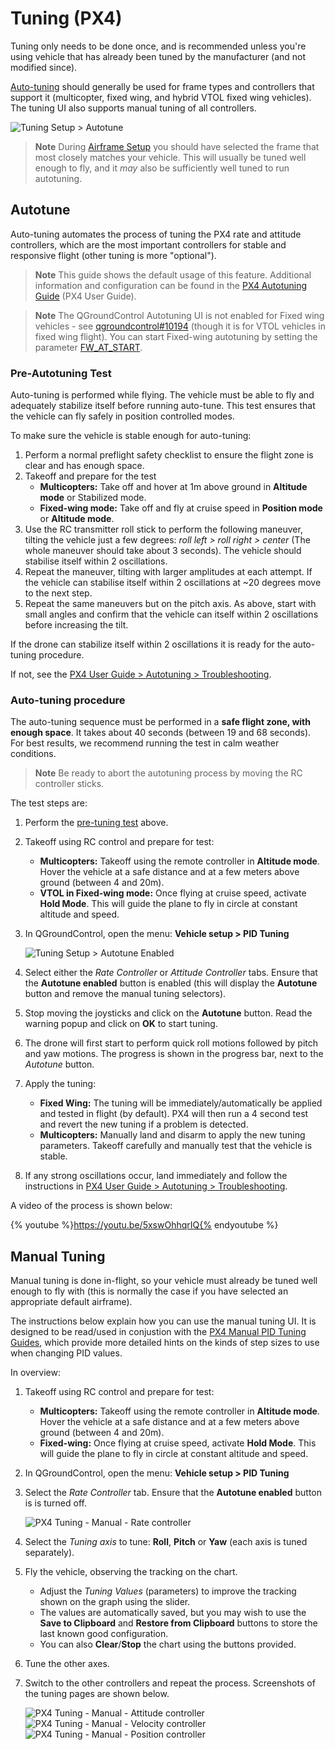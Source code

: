 # Tuning (PX4)

Tuning only needs to be done once, and is recommended unless you're using vehicle that has already been tuned by the manufacturer (and not modified since).

[Auto-tuning](#autotune) should generally be used for frame types and controllers that support it (multicopter, fixed wing, and hybrid VTOL fixed wing vehicles). The tuning UI also supports manual tuning of all controllers.

![Tuning Setup > Autotune](../../assets/setup/tuning/px4_autotune_hero.png)

> **Note** During [Airframe Setup](../config/airframe.md) you should have selected the frame that most closely matches your vehicle. This will usually be tuned well enough to fly, and it *may* also be sufficiently well tuned to run autotuning.

## Autotune

Auto-tuning automates the process of tuning the PX4 rate and attitude controllers, which are the most important controllers for stable and responsive flight (other tuning is more "optional").

> **Note** This guide shows the default usage of this feature. Additional information and configuration can be found in the [PX4 Autotuning Guide](http://docs.px4.io/master/en/config/autotune.html) (PX4 User Guide).

<span></span>

> **Note** The QGroundControl Autotuning UI is not enabled for Fixed wing vehicles - see [qgroundcontrol#10194](https://github.com/mavlink/qgroundcontrol/issues/10194) (though it is for VTOL vehicles in fixed wing flight). You can start Fixed-wing autotuning by setting the parameter [FW_AT_START](../advanced_config/parameter_reference.md#FW_AT_START).

### Pre-Autotuning Test

Auto-tuning is performed while flying. The vehicle must be able to fly and adequately stabilize itself before running auto-tune. This test ensures that the vehicle can fly safely in position controlled modes.

To make sure the vehicle is stable enough for auto-tuning:

1. Perform a normal preflight safety checklist to ensure the flight zone is clear and has enough space.
2. Takeoff and prepare for the test 
    - **Multicopters:** Take off and hover at 1m above ground in **Altitude mode** or Stabilized mode.
    - **Fixed-wing mode:** Take off and fly at cruise speed in **Position mode** or **Altitude mode**.
3. Use the RC transmitter roll stick to perform the following maneuver, tilting the vehicle just a few degrees: *roll left > roll right > center* (The whole maneuver should take about 3 seconds). The vehicle should stabilise itself within 2 oscillations.
4. Repeat the maneuver, tilting with larger amplitudes at each attempt. If the vehicle can stabilise itself within 2 oscillations at ~20 degrees move to the next step.
5. Repeat the same maneuvers but on the pitch axis. As above, start with small angles and confirm that the vehicle can itself within 2 oscillations before increasing the tilt.

If the drone can stabilize itself within 2 oscillations it is ready for the auto-tuning procedure.

If not, see the [PX4 User Guide > Autotuning > Troubleshooting](http://docs.px4.io/master/en/config/autotune.html#troubleshooting).

### Auto-tuning procedure

The auto-tuning sequence must be performed in a **safe flight zone, with enough space**. It takes about 40 seconds (between 19 and 68 seconds). For best results, we recommend running the test in calm weather conditions.

> **Note** Be ready to abort the autotuning process by moving the RC controller sticks.

The test steps are:

1. Perform the [pre-tuning test](#pre-tuning-test) above.
2. Takeoff using RC control and prepare for test: 
    - **Multicopters:** Takeoff using the remote controller in **Altitude mode**. Hover the vehicle at a safe distance and at a few meters above ground (between 4 and 20m).
    - **VTOL in Fixed-wing mode:** Once flying at cruise speed, activate **Hold Mode**. This will guide the plane to fly in circle at constant altitude and speed.

3. In QGroundControl, open the menu: **Vehicle setup > PID Tuning**
    
    ![Tuning Setup > Autotune Enabled](../../assets/setup/tuning/px4_autotune.png)

4. Select either the *Rate Controller* or *Attitude Controller* tabs. Ensure that the **Autotune enabled** button is enabled (this will display the **Autotune** button and remove the manual tuning selectors).

5. Stop moving the joysticks and click on the **Autotune** button. Read the warning popup and click on **OK** to start tuning.
6. The drone will first start to perform quick roll motions followed by pitch and yaw motions. The progress is shown in the progress bar, next to the *Autotune* button.
7. Apply the tuning: 
    - **Fixed Wing:** The tuning will be immediately/automatically be applied and tested in flight (by default). PX4 will then run a 4 second test and revert the new tuning if a problem is detected.
    - **Multicopters:** Manually land and disarm to apply the new tuning parameters. Takeoff carefully and manually test that the vehicle is stable.
8. If any strong oscillations occur, land immediately and follow the instructions in [PX4 User Guide > Autotuning > Troubleshooting](http://docs.px4.io/master/en/config/autotune.html#troubleshooting).

  


A video of the process is shown below:

{% youtube %}https://youtu.be/5xswOhhqrIQ{% endyoutube %}

## Manual Tuning

Manual tuning is done in-flight, so your vehicle must already be tuned well enough to fly with (this is normally the case if you have selected an appropriate default airframe).

The instructions below explain how you can use the manual tuning UI. It is designed to be read/used in conjustion with the [PX4 Manual PID Tuning Guides](http://docs.px4.io/master/en/config/autotune.html#see-also), which provide more detailed hints on the kinds of step sizes to use when changing PID values.

In overview:

1. Takeoff using RC control and prepare for test: 
    - **Multicopters:** Takeoff using the remote controller in **Altitude mode**. Hover the vehicle at a safe distance and at a few meters above ground (between 4 and 20m).
    - **Fixed-wing:** Once flying at cruise speed, activate **Hold Mode**. This will guide the plane to fly in circle at constant altitude and speed.
2. In QGroundControl, open the menu: **Vehicle setup > PID Tuning**
3. Select the *Rate Controller* tab. Ensure that the **Autotune enabled** button is is turned off.
    
    ![PX4 Tuning - Manual - Rate controller](../../assets/setup/tuning/px4_copter_manual_rate.png)

4. Select the *Tuning axis* to tune: **Roll**, **Pitch** or **Yaw** (each axis is tuned separately).

5. Fly the vehicle, observing the tracking on the chart. 
    - Adjust the *Tuning Values* (parameters) to improve the tracking shown on the graph using the slider.
    - The values are automatically saved, but you may wish to use the **Save to Clipboard** and **Restore from Clipboard** buttons to store the last known good configuration.
    - You can also **Clear**/**Stop** the chart using the buttons provided.
6. Tune the other axes.
7. Switch to the other controllers and repeat the process. Screenshots of the tuning pages are shown below.
    
    ![PX4 Tuning - Manual - Attitude controller](../../assets/setup/tuning/px4_copter_manual_attitude.png) ![PX4 Tuning - Manual - Velocity controller](../../assets/setup/tuning/px4_copter_manual_velocity.png) ![PX4 Tuning - Manual - Position controller](../../assets/setup/tuning/px4_copter_manual_velocity.png)